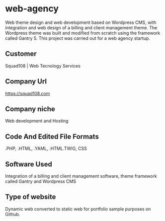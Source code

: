 # web-agency
Web theme design and web development based on Wordpress CMS, with integration and web design of a billing and client management theme. The Wordpress theme was built and modified from scratch using the framework called Gantry 5. This project was carried out for a web agency startup.
## Customer
Squad108 | Web Tecnology Services
## Company Url
https://squad108.com
## Company niche
Web development and Hosting
## Code And Edited File Formats
.PHP, .HTML, .YAML, .HTML.TWIG, CSS
## Software Used
Integration of a billing and client management software, theme framework called Gantry and Wordpress CMS
## Type of website
Dynamic web converted to static web for portfolio sample purposes on Github. 
